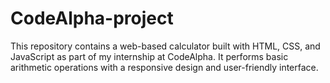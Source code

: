 # CodeAlpha-project
This repository contains a web-based calculator built with HTML, CSS, and JavaScript as part of my internship at CodeAlpha. It performs basic arithmetic operations with a responsive design and user-friendly interface.

